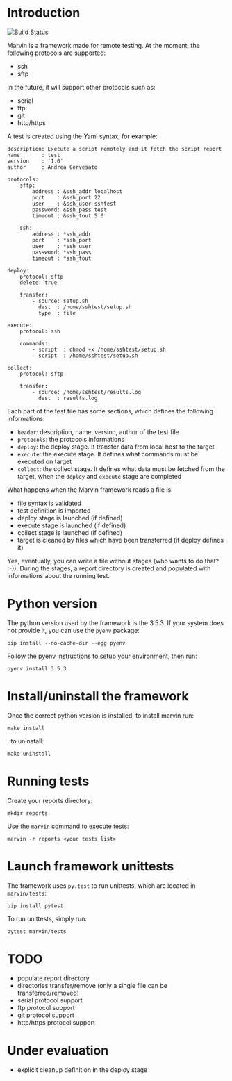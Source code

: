 # Introduction
[![Build Status](https://travis-ci.org/acerv/marvin.svg?branch=master)](https://travis-ci.org/acerv/marvin)

Marvin is a framework made for remote testing. At the moment, the following
protocols are supported:
* ssh
* sftp

In the future, it will support other protocols such as:
* serial
* ftp
* git
* http/https

A test is created using the Yaml syntax, for example:

    description: Execute a script remotely and it fetch the script report
    name       : test
    version    : '1.0'
    author     : Andrea Cervesato

    protocols:
        sftp:
            address : &ssh_addr localhost
            port    : &ssh_port 22
            user    : &ssh_user sshtest
            password: &ssh_pass test
            timeout : &ssh_tout 5.0

        ssh:
            address : *ssh_addr
            port    : *ssh_port
            user    : *ssh_user
            password: *ssh_pass
            timeout : *ssh_tout

    deploy:
        protocol: sftp
        delete: true

        transfer:
            - source: setup.sh
              dest  : /home/sshtest/setup.sh
              type  : file

    execute:
        protocol: ssh

        commands:
            - script  : chmod +x /home/sshtest/setup.sh
            - script  : /home/sshtest/setup.sh

    collect:
        protocol: sftp

        transfer:
            - source: /home/sshtest/results.log
              dest  : results.log

Each part of the test file has some sections, which defines the following
informations:
* `header`: description, name, version, author of the test file
* `protocols`: the protocols informations
* `deploy`: the deploy stage. It transfer data from local host to the target
* `execute`: the execute stage. It defines what commands must be executed on
    target
* `collect`: the collect stage. It defines what data must be fetched from the
    target, when the `deploy` and `execute` stage are completed

What happens when the Marvin framework reads a file is:
* file syntax is validated
* test definition is imported
* deploy stage is launched (if defined)
* execute stage is launched (if defined)
* collect stage is launched (if defined)
* target is cleaned by files which have been transferred (if deploy defines it)

Yes, eventually, you can write a file without stages (who wants to do that? 
:-)). During the stages, a report directory is created and populated with
informations about the running test.

# Python version
The python version used by the framework is the 3.5.3. If your system does not
provide it, you can use the `pyenv` package:

    pip install --no-cache-dir --egg pyenv

Follow the pyenv instructions to setup your environment, then run:

    pyenv install 3.5.3

# Install/uninstall the framework
Once the correct python version is installed, to install marvin run:

    make install

..to uninstall:

    make uninstall

# Running tests
Create your reports directory:

    mkdir reports

Use the `marvin` command to execute tests:

    marvin -r reports <your tests list>

# Launch framework unittests
The framework uses `py.test` to run unittests, which are located in 
`marvin/tests`:

    pip install pytest

To run unittests, simply run:

    pytest marvin/tests

# TODO
* populate report directory
* directories transfer/remove (only a single file can be transferred/removed)
* serial protocol support
* ftp protocol support
* git protocol support
* http/https protocol support

# Under evaluation
* explicit cleanup definition in the deploy stage
